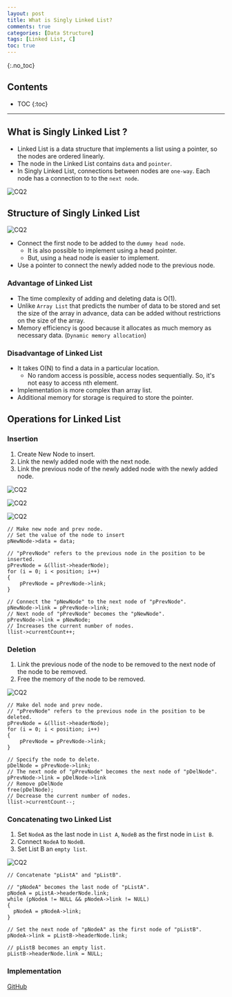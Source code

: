 ```yaml
---
layout: post
title: What is Singly Linked List?
comments: true
categories: [Data Structure]
tags: [Linked List, C]
toc: true
---
```

{:.no_toc}
## Contents

- TOC
 {:toc}
---

## What is Singly Linked List ?

- Linked List is a data structure that implements a list using a pointer, so the nodes are ordered linearly.
- The node in the Linked List contains `data` and `pointer`.
- In Singly Linked List, connections between nodes are `one-way`. Each node has a connection to to the `next node`.

![CQ2](/public/images/SL1.PNG)

## Structure of Singly Linked List

![CQ2](/public/images/SL1.PNG)

- Connect the first node to be added to the `dummy head node`.
  - It is also possible to implement using a head pointer.
  - But, using a head node is easier to implement.
- Use a pointer to connect the newly added node to the previous node.

### Advantage of Linked List

- The time complexity of adding and deleting data is O(1).
- Unlike `Array List` that predicts the number of data to be stored and set the size of the array in advance, data can be added without restrictions on the size of the array.
- Memory efficiency is good because it allocates as much memory as necessary data. (`Dynamic memory allocation`)

### Disadvantage of Linked List

- It takes O(N) to find a data in a particular location.
  - No random access is possible, access nodes sequentially. So, it's not easy to access nth element.
- Implementation is more complex than array list.
- Additional memory for storage is required to store the pointer.

## Operations for Linked List

### Insertion

1. Create New Node to insert.
2. Link the newly added node with the next node.
3. Link the previous node of the newly added node with the newly added node.

![CQ2](/public/images/SL3.PNG)

![CQ2](/public/images/SL4.PNG)

![CQ2](/public/images/SL5.PNG)

```
// Make new node and prev node.
// Set the value of the node to insert
pNewNode->data = data;

// "pPrevNode" refers to the previous node in the position to be inserted.
pPrevNode = &(llist->headerNode);
for (i = 0; i < position; i++)
{
    pPrevNode = pPrevNode->link;
}

// Connect the "pNewNode" to the next node of "pPrevNode".
pNewNode->link = pPrevNode->link;
// Next node of "pPrevNode" becomes the "pNewNode".
pPrevNode->link = pNewNode;
// Increases the current number of nodes.
llist->currentCount++;
```

### Deletion

1. Link the previous node of the node to be removed to the next node of the node to be removed.
2. Free the memory of the node to be removed.

![CQ2](/public/images/SL6.PNG)

```
// Make del node and prev node.
// "pPrevNode" refers to the previous node in the position to be deleted.
pPrevNode = &(llist->headerNode);
for (i = 0; i < position; i++)
{
    pPrevNode = pPrevNode->link;
}

// Specify the node to delete.
pDelNode = pPrevNode->link;
// The next node of "pPrevNode" becomes the next node of "pDelNode".
pPrevNode->link = pDelNode->link
// Remove pDelNode
free(pDelNode);
// Decrease the current number of nodes.
llist->currentCount--;
```

### Concatenating two Linked List

1. Set `NodeA` as the last node in `List A`, `NodeB` as the first node in `List B`.
2. Connect `NodeA` to `NodeB`.
3. Set List B an `empty list`.

![CQ2](/public/images/SL7.PNG)

```
// Concatenate "pListA" and "pListB".

// "pNodeA" becomes the last node of "pListA".
pNodeA = pListA->headerNode.link;
while (pNodeA != NULL && pNodeA->link != NULL)
{
  pNodeA = pNodeA->link;
}

// Set the next node of "pNodeA" as the first node of "pListB".
pNodeA->link = pListB->headerNode.link;

// pListB becomes an empty list.
pListB->headerNode.link = NULL;
```

### Implementation

[GitHub](https://github.com/HyoSup0513/study/blob/master/Datastructure/List/Linked%20List/Singly%20Linked%20List/Linked%20List.c)
